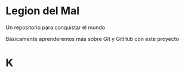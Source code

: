 # Legion del Mal
Un repositorio para conquistar el mundo

Básicamente aprenderemos más sobre Git y GitHub con este proyecto

# K

